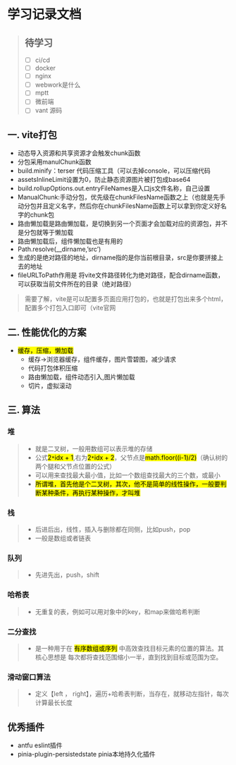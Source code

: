 # 学习记录文档

> ## 待学习
> - [ ] ci/cd
> - [ ] docker
> - [ ] nginx
> - [ ] webwork是什么
> - [ ] mptt
> - [ ] 微前端
> - [ ] vant 源码

## 一. vite打包

- 动态导入资源和共享资源才会触发chunk函数
- 分包采用manulChunk函数
- build.minify：terser 代码压缩工具（可以去掉console，可以压缩代码
- assetsInlineLimit设置为0，防止静态资源图片被打包成base64
- build.rollupOptions.out.entryFileNames是入口js文件名称，自己设置
- ManualChunk:手动分包，优先级在chunkFilesName函数之上（也就是先手动分包并且定义名字，然后你在chunkFilesName函数上可以拿到你定义好名字的chunk包
- 路由懒加载是路由懒加载，是切换到另一个页面才会加载对应的资源包，并不是分包就等于懒加载
- 路由懒加载后，组件懒加载也是有用的
- Path.resolve(__dirname,’src’)
- 生成的是绝对路径的地址，dirname指的是你当前根目录，src是你要拼接上去的地址
- fileURLToPath作用是 将vite文件路径转化为绝对路径，配合dirname函数，可以获取当前文件所在的目录（绝对路径）

> 需要了解，vite是可以配置多页面应用打包的，也就是打包出来多个html，配置多个打包入口即可（vite官网

## 二. 性能优化的方案

- <mark>缓存，压缩，懒加载</mark>
  - 缓存->浏览器缓存，组件缓存，图片雪碧图，减少请求
  - 代码打包体积压缩
  - 路由懒加载，组件动态引入,图片懒加载
  - 切片，虚拟滚动

## 三. 算法

### 堆
  >- 就是二叉树，一般用数组可以表示堆的存储
  >- 公式<mark>2`*`idx + 1</mark>,右为<mark>2`*`idx + 2</mark>，父节点是<mark>math.floor((i-1)/2)</mark>（确认树的两个腿和父节点位置的公式）
  >- 可以用来查找最大最小值，比如一个数组查找最大的三个数，或最小
  >- <mark>所谓堆，首先他是个二叉树，其次，他不是简单的线性操作，一般要判断某种条件，再执行某种操作，才叫堆</mark>
### 栈
  >- 后进后出，线性，插入与删除都在同侧，比如push，pop
  >- 一般是数组或者链表
### 队列
  >- 先进先出，push，shift
### 哈希表
  >- 无重复的表，例如可以用对象中的key，和map来做哈希判断
### 二分查找
  >- 是一种用于在 <mark>有序数组或序列</mark> 中高效查找目标元素的位置的算法。其核心思想是 每次都将查找范围缩小一半，直到找到目标或范围为空。
### 滑动窗口算法
  >- 定义【left ， right】，遍历+哈希表判断，当存在，就移动左指针，每次计算最长长度


## 优秀插件
- antfu  eslint插件
- pinia-plugin-persistedstate pinia本地持久化插件